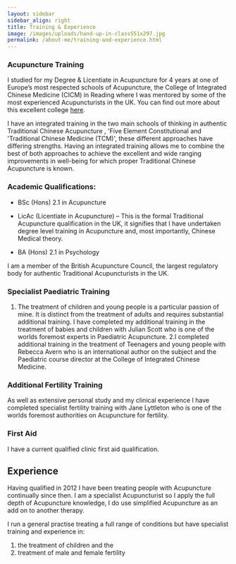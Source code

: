 ```yaml
---
layout: sidebar
sidebar_align: right
title: Training & Experience
image: /images/uploads/hand-up-in-class551x297.jpg
permalink: /about-me/training-and-experience.html
---
```


### Acupuncture Training

I studied for my Degree & Licentiate in Acupuncture for 4 years at one of Europe’s most respected schools of Acupuncture, the College of Integrated Chinese Medicine (CICM) in Reading where  I was  mentored by some of the most experienced Acupuncturists in the UK. You can find out more about this excellent college [here](https://www.acupuncturecollege.org.uk/).

I have an integrated training in the two main schools of thinking in authentic Traditional Chinese Acupuncture , 'Five Element Constitutional and 'Traditional Chinese Medicine (TCM)', these different approaches have differing strengths. Having an integrated training allows me to combine the best of both approaches to achieve the excellent and wide ranging improvements in well-being for which proper Traditional Chinese Acupuncture is known.

### Academic Qualifications:
* BSc (Hons) 2.1 in Acupuncture

* LicAc (Licentiate in Acupuncture)
– This is the formal Traditional Acupuncture qualification in the UK, it signifies that I have undertaken degree level training in Acupuncture and, most importantly, Chinese Medical theory. 

* BA (Hons) 2.1 in Psychology

I am a member of the British Acupuncture Council, the largest regulatory body for authentic Traditional Acupuncturists in the UK. 


### Specialist Paediatric Training
1. The treatment of children and young people is a particular passion of mine. It is distinct from the treatment of adults and requires substantial additional training.  I have completed my additional training in the treatment of babies and children with Julian Scott who is one of the worlds foremost experts in Paediatric Acupuncture.
2.I completed additional training in the treatment of Teenagers and young people with Rebecca Avern who is an international author on the subject and the Paediatric course director at the College of Integrated Chinese Medicine.

### Additional Fertility Training
As well as extensive personal study and my clinical experience I have completed specialist fertility training with Jane Lyttleton who is one of the worlds foremost authorities on Acupuncture for fertility.
 
### First Aid
I have a current qualified clinic first aid qualification.

## Experience 
Having qualified in 2012 I have been treating people with Acupuncture continually since then.
I am a specialist Acupuncturist so I apply the full depth of Acupuncture knowledge, I do use simplified Acupuncture as an add on to another therapy.  

I run a general practise treating a full range of conditions but have specialist training and experience in:
1. the treatment of children and the 
2. treatment of male and female fertility

